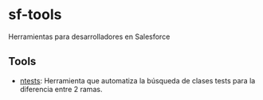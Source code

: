 # sf-tools
Herramientas para desarrolladores en Salesforce

## Tools

- [ntests](tools/ntests/README.md): Herramienta que automatiza la búsqueda de clases tests para la diferencia entre 2 ramas.